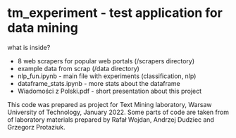 # tm_experiment - test application for data mining

what is inside?
- 8 web scrapers for popular web portals (/scrapers directory)
- example data from scrap (/data directory)
- nlp_fun.ipynb - main file with experiments (classification, nlp)
- dataframe_stats.ipynb - more stats about the dataframe
- Wiadomości z Polski.pdf - short presentation about this project

This code was prepared as project for Text Mining laboratory, Warsaw University of Technology, January 2022.
Some parts of code are taken from of laboratory materials prepared by Rafał Wojdan, Andrzej Dudziec and Grzegorz Protaziuk.

